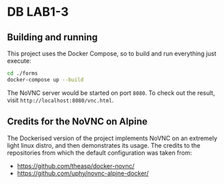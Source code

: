 # DB LAB1-3

## Building and running
This project uses the Docker Compose, so to build and run everything just execute:
```bash
cd ./forms
docker-compose up --build
```

The NoVNC server would be started on port `8080`. To check out the result, visit `http://localhost:8080/vnc.html`.

## Credits for the NoVNC on Alpine
The Dockerised version of the project implements NoVNC on an extremely light linux distro, and then demonstrates its usage.
The credits to the repositories from which the default configuration was taken from:
* https://github.com/theasp/docker-novnc/
* https://github.com/uphy/novnc-alpine-docker/